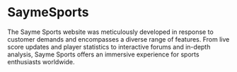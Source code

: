 # SaymeSports
The Sayme Sports website was meticulously developed in response to customer demands and encompasses a diverse range of features. From live score updates and player statistics to interactive forums and in-depth analysis, Sayme Sports offers an immersive experience for sports enthusiasts worldwide.
